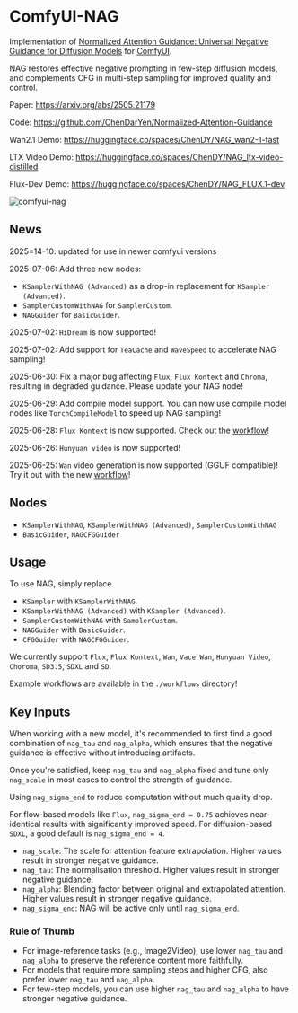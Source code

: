 # ComfyUI-NAG

Implementation of [Normalized Attention Guidance: Universal Negative Guidance for Diffusion Models](https://chendaryen.github.io/NAG.github.io/) for [ComfyUI](https://github.com/comfyanonymous/ComfyUI).

NAG restores effective negative prompting in few-step diffusion models, and complements CFG in multi-step sampling for improved quality and control.

Paper: https://arxiv.org/abs/2505.21179

Code: https://github.com/ChenDarYen/Normalized-Attention-Guidance

Wan2.1 Demo: https://huggingface.co/spaces/ChenDY/NAG_wan2-1-fast

LTX Video Demo: https://huggingface.co/spaces/ChenDY/NAG_ltx-video-distilled

Flux-Dev Demo: https://huggingface.co/spaces/ChenDY/NAG_FLUX.1-dev

![comfyui-nag](workflow.png?cache=20250628)

## News
2025=14-10: updated for use in newer comfyui versions

2025-07-06: Add three new nodes:
- `KSamplerWithNAG (Advanced)` as a drop-in replacement for `KSampler (Advanced)`.
- `SamplerCustomWithNAG` for `SamplerCustom`.
- `NAGGuider` for `BasicGuider`.

2025-07-02: `HiDream` is now supported!

2025-07-02: Add support for `TeaCache` and `WaveSpeed` to accelerate NAG sampling!

2025-06-30: Fix a major bug affecting `Flux`, `Flux Kontext` and `Chroma`, resulting in degraded guidance. Please update your NAG node!

2025-06-29: Add compile model support. You can now use compile model nodes like `TorchCompileModel` to speed up NAG sampling!

2025-06-28: `Flux Kontext` is now supported. Check out the [workflow](https://github.com/ChenDarYen/ComfyUI-NAG/blob/main/workflows/NAG-Flux-Kontext-Dev-ComfyUI-Workflow.json)!

2025-06-26: `Hunyuan video` is now supported!

2025-06-25: `Wan` video generation is now supported (GGUF compatible)! Try it out with the new [workflow](https://github.com/ChenDarYen/ComfyUI-NAG/blob/main/workflows/NAG-Wan-Fast-ComfyUI-Workflow.json)!

## Nodes

- `KSamplerWithNAG`, `KSamplerWithNAG (Advanced)`, `SamplerCustomWithNAG`
- `BasicGuider`, `NAGCFGGuider`

## Usage

To use NAG, simply replace
- `KSampler` with `KSamplerWithNAG`.
- `KSamplerWithNAG (Advanced)` with `KSampler (Advanced)`.
- `SamplerCustomWithNAG` with `SamplerCustom`.
- `NAGGuider` with `BasicGuider`.
- `CFGGuider` with `NAGCFGGuider`.

We currently support `Flux`, `Flux Kontext`, `Wan`, `Vace Wan`, `Hunyuan Video`, `Choroma`, `SD3.5`, `SDXL` and `SD`.

Example workflows are available in the `./workflows` directory!

## Key Inputs

When working with a new model, it's recommended to first find a good combination of `nag_tau` and `nag_alpha`, which ensures that the negative guidance is effective without introducing artifacts.

Once you're satisfied, keep `nag_tau` and `nag_alpha` fixed and tune only `nag_scale` in most cases to control the strength of guidance.

Using `nag_sigma_end` to reduce computation without much quality drop.

For flow-based models like `Flux`, `nag_sigma_end = 0.75` achieves near-identical results with significantly improved speed. For diffusion-based `SDXL`, a good default is `nag_sigma_end = 4`.

- `nag_scale`: The scale for attention feature extrapolation. Higher values result in stronger negative guidance.
- `nag_tau`: The normalisation threshold. Higher values result in stronger negative guidance.
- `nag_alpha`: Blending factor between original and extrapolated attention. Higher values result in stronger negative guidance.
- `nag_sigma_end`: NAG will be active only until `nag_sigma_end`.

### Rule of Thumb

- For image-reference tasks (e.g., Image2Video), use lower `nag_tau` and `nag_alpha` to preserve the reference content more faithfully.
- For models that require more sampling steps and higher CFG, also prefer lower `nag_tau` and `nag_alpha`.
- For few-step models, you can use higher `nag_tau` and `nag_alpha` to have stronger negative guidance.
